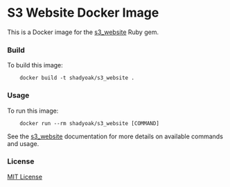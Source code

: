 # S3 Website Docker Image

This is a Docker image for the [s3_website](https://github.com/laurilehmijoki/s3_website) Ruby gem.

### Build

To build this image:

		docker build -t shadyoak/s3_website .

### Usage

To run this image:

		docker run --rm shadyoak/s3_website [COMMAND]

See the [s3_website](https://github.com/laurilehmijoki/s3_website) documentation for more details on available commands and usage.

### License

[MIT License](LICENSE)
